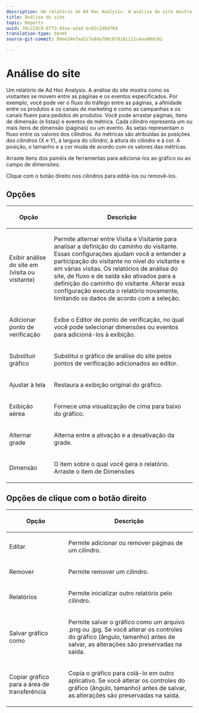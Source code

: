 ```yaml
---
description: Um relatório de Ad Hoc Analysis. A análise do site mostra como os visitantes se movem entre as páginas e os eventos especificados. Por exemplo, você pode ver o fluxo do tráfego entre as páginas, a afinidade entre os produtos e os canais de marketing e como as campanhas e os canais fluem para pedidos de produtos. Você pode arrastar páginas, itens de dimensão (e listas) e eventos de métrica. Cada cilindro representa um ou mais itens de dimensão (páginas) ou um evento. As setas representam o fluxo entre os valores dos cilindros. As métricas são atribuídas às posições dos cilindros (X e Y), à largura do cilindro, à altura do cilindro e à cor. A posição, o tamanho e a cor muda de acordo com os valores das métricas.
title: Análise do site
topic: Reports
uuid: 39c22dc8-6ff3-43aa-a2ed-bc02c2db4764
translation-type: tm+mt
source-git-commit: 99ee24efaa517e8da700c67818c111c4aa90dc02

---
```



# Análise do site

Um relatório de Ad Hoc Analysis. A análise do site mostra como os visitantes se movem entre as páginas e os eventos especificados. Por exemplo, você pode ver o fluxo do tráfego entre as páginas, a afinidade entre os produtos e os canais de marketing e como as campanhas e os canais fluem para pedidos de produtos. Você pode arrastar páginas, itens de dimensão (e listas) e eventos de métrica. Cada cilindro representa um ou mais itens de dimensão (páginas) ou um evento. As setas representam o fluxo entre os valores dos cilindros. As métricas são atribuídas às posições dos cilindros (X e Y), à largura do cilindro, à altura do cilindro e à cor. A posição, o tamanho e a cor muda de acordo com os valores das métricas.

Arraste itens dos painéis de ferramentas para adicioná-los ao gráfico ou ao campo de dimensões.

Clique com o botão direito nos cilindros para editá-los ou removê-los.

## Opções

<table id="table_B38BD7AA465B40BABEDC8F66EB3A852F">  
 <thead> 
  <tr> 
   <th colname="col1" class="entry"> <p>Opção </p> </th> 
   <th colname="col2" class="entry"> <p>Descrição </p> </th> 
  </tr> 
 </thead>
 <tbody> 
  <tr> 
   <td colname="col1"> <p>Exibir análise do site em (visita ou visitante) </p> </td> 
   <td colname="col2"> <p>Permite alternar entre <span class="uicontrol">Visita</span> e <span class="uicontrol">Visitante</span> para analisar a definição do caminho do visitante. Essas configurações ajudam você a entender a participação do visitante no nível do visitante e em várias visitas. Os relatórios de análise do site, de fluxo e de saída são ativados para a definição do caminho do visitante. Alterar essa configuração executa o relatório novamente, limitando os dados de acordo com a seleção. </p> </td> 
  </tr> 
  <tr> 
   <td colname="col1"> <p>Adicionar ponto de verificação </p> </td> 
   <td colname="col2"> <p>Exibe o <span class="wintitle">Editor de ponto de verificação</span>, no qual você pode selecionar dimensões ou eventos para adicioná-los à exibição. </p> </td> 
  </tr> 
  <tr> 
   <td colname="col1"> <p>Substituir gráfico </p> </td> 
   <td colname="col2"> <p>Substitui o gráfico de análise do site pelos pontos de verificação adicionados ao editor. </p> </td> 
  </tr> 
  <tr> 
   <td colname="col1"> <p>Ajustar à tela </p> </td> 
   <td colname="col2"> <p>Restaura a exibição original do gráfico. </p> </td> 
  </tr> 
  <tr> 
   <td colname="col1"> <p>Exibição aérea </p> </td> 
   <td colname="col2"> <p>Fornece uma visualização de cima para baixo do gráfico. </p> </td> 
  </tr> 
  <tr> 
   <td colname="col1"> <p>Alternar grade </p> </td> 
   <td colname="col2"> <p>Alterna entre a ativação e a desativação da grade. </p> </td> 
  </tr> 
  <tr> 
   <td colname="col1"> <p>Dimensão </p> </td> 
   <td colname="col2"> <p>O item sobre o qual você gera o relatório. Arraste o item de Dimensões </p> </td> 
  </tr> 
 </tbody> 
</table>

## Opções de clique com o botão direito

<table id="table_BD98971B579D4BF49E1C932A9C876752">  
 <thead> 
  <tr> 
   <th colname="col1" class="entry"> <p>Opção </p> </th> 
   <th colname="col2" class="entry"> <p>Descrição </p> </th> 
  </tr> 
 </thead>
 <tbody> 
  <tr> 
   <td colname="col1"> <p>Editar   </p> </td> 
   <td colname="col2"> <p>Permite adicionar ou remover páginas de um cilindro. </p> </td> 
  </tr> 
  <tr> 
   <td colname="col1"> <p>Remover </p> </td> 
   <td colname="col2"> <p>Permite remover um cilindro. </p> </td> 
  </tr> 
  <tr> 
   <td colname="col1"> <p>Relatórios </p> </td> 
   <td colname="col2"> <p>Permite inicializar outro relatório pelo cilindro. </p> </td> 
  </tr> 
  <tr> 
   <td colname="col1"> <p>Salvar gráfico como </p> </td> 
   <td colname="col2"> <p>Permite salvar o gráfico como um arquivo <span class="filepath">.png</span> ou <span class="filepath">.jpg</span>. Se você alterar os controles do gráfico (ângulo, tamanho) antes de salvar, as alterações são preservadas na saída. </p> </td> 
  </tr> 
  <tr> 
   <td colname="col1"> <p>Copiar gráfico para a área de transferência </p> </td> 
   <td colname="col2"> <p>Copia o gráfico para colá-lo em outro aplicativo. Se você alterar os controles do gráfico (ângulo, tamanho) antes de salvar, as alterações são preservadas na saída. </p> </td> 
  </tr> 
 </tbody> 
</table>
